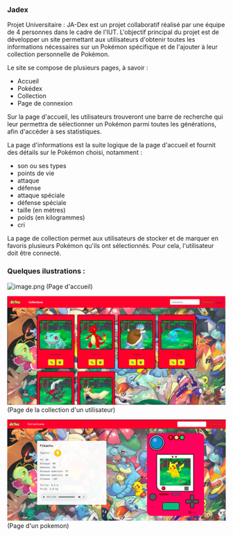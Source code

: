 ### Jadex 

Projet Universitaire : JA-Dex est un projet collaboratif réalisé par une équipe de 4 personnes dans le cadre de l'IUT. L'objectif principal du projet est de développer un site permettant aux utilisateurs d'obtenir toutes les informations nécessaires sur un Pokémon spécifique et de l'ajouter à leur collection personnelle de Pokémon. 

Le site se compose de plusieurs pages, à savoir :
  - Accueil
  - Pokédex
  - Collection
  - Page de connexion

Sur la page d'accueil, les utilisateurs trouveront une barre de recherche qui leur permettra de sélectionner un Pokémon parmi toutes les générations, afin d'accéder à ses statistiques. 

La page d'informations est la suite logique de la page d'accueil et fournit des détails sur le Pokémon choisi, notamment :
  - son ou ses types
  - points de vie
  - attaque
  - défense
  - attaque spéciale
  - défense spéciale
  - taille (en mètres)
  - poids (en kilogrammes)
  - cri

La page de collection permet aux utilisateurs de stocker et de marquer en favoris plusieurs Pokémon qu'ils ont sélectionnés. Pour cela, l'utilisateur doit être connecté.

### Quelques ilustrations :

![image.png](./static/img/jadex(1).png)
(Page d'accueil)

![image.png](./static/img/jadex(3).png)
(Page de la collection d'un utilisateur)

![image.png](./static/img/jadex(2).png)
(Page d'un pokemon)
